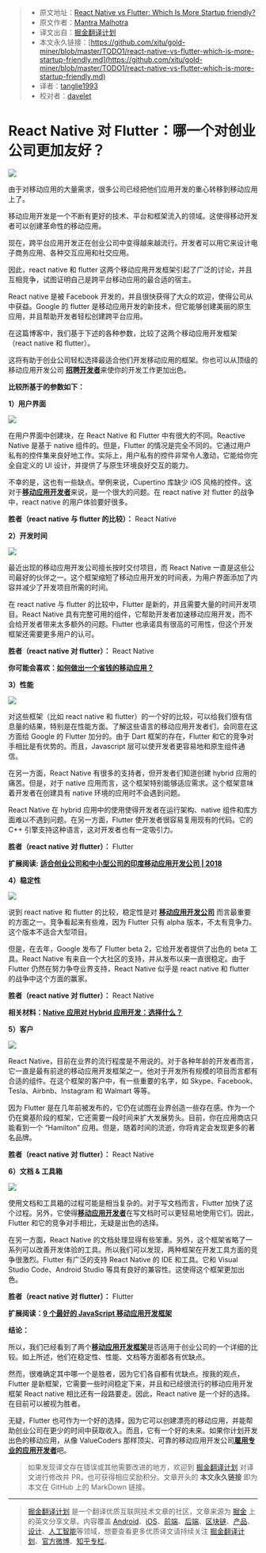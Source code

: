 > * 原文地址：[React Native vs Flutter: Which Is More Startup friendly?](https://hackernoon.com/react-native-vs-flutter-which-is-more-startup-friendly-c6e412d0b9ab)
> * 原文作者：[Mantra Malhotra](https://hackernoon.com/@valuecoders.vc?source=post_header_lockup)
> * 译文出自：[掘金翻译计划](https://github.com/xitu/gold-miner)
> * 本文永久链接：[https://github.com/xitu/gold-miner/blob/master/TODO1/react-native-vs-flutter-which-is-more-startup-friendly.md](https://github.com/xitu/gold-miner/blob/master/TODO1/react-native-vs-flutter-which-is-more-startup-friendly.md)
> * 译者：[tanglie1993](https://github.com/tanglie1993)
> * 校对者：[davelet](https://github.com/davelet)

# React Native 对 Flutter：哪一个对创业公司更加友好？

![](https://cdn-images-1.medium.com/max/800/1*Qnt_ctP0ZrlL959Dj3HZAw.jpeg)

由于对移动应用的大量需求，很多公司已经把他们应用开发的重心转移到移动应用上了。

移动应用开发是一个不断有更好的技术、平台和框架流入的领域。这使得移动开发者可以创建革命性的移动应用。

现在，跨平台应用开发正在创业公司中变得越来越流行。开发者可以用它来设计电子商务应用、各种交互应用和社交应用。

因此，react native 和 flutter 这两个移动应用开发框架引起了广泛的讨论，并且互相竞争，试图证明自己是跨平台移动应用的最合适的宿主。

React native 是被 Facebook 开发的，并且很快获得了大众的欢迎，使得公司从中获益。Google 的 flutter 是移动应用开发的新技术，但它能够创建美丽的原生应用，并且帮助开发者轻松创建跨平台应用。

在这篇博客中，我们基于下述的各种参数，比较了这两个移动应用开发框架（react native 和 flutter）。

这将有助于创业公司轻松选择最适合他们开发移动应用的框架。你也可以从顶级的移动应用开发公司 [**招聘开发者**](https://www.valuecoders.com/hire-developers?utm_source=hiredev_reactflutter_medium&utm_medium=mantra)来使你的开发工作更加出色。

**比较所基于的参数如下：**

**1）用户界面**

![](https://cdn-images-1.medium.com/max/800/1*geJ1v8mM6-GTA6PDvdFKbw.jpeg)

在用户界面中创建块，在 React Native 和 Flutter 中有很大的不同。Reactive Native 是基于 native 组件的。但是，Flutter 的情况是完全不同的。它通过用户私有的控件集来良好地工作。实际上，用户私有的控件非常令人激动，它能给你完全自定义的 UI 设计，并提供了与原生环境良好交互的能力。

不幸的是，这也有一些缺点。举例来说，Cupertino 库缺少 iOS 风格的控件。这对于[**移动应用开发者**](https://www.valuecoders.com/hire-developers?utm_source=home_reactflutter_medium&utm_medium=mantra)来说，是一个很大的问题。在 react native 对 flutter 的战争中，react native 的用户体验要好很多。

**胜者（react native 与 flutter 的比较）：** React Native

**2）开发时间**

![](https://cdn-images-1.medium.com/max/800/1*Jv0iakVUFYTAhDpBQeMbXA.png)

最近出现的移动应用开发公司擅长按时交付项目，而 React Native 一直是这些公司最好的伙伴之一。这个框架缩短了移动应用开发的时间表，为用户界面添加了内容并减少了开发项目所需的时间。

在 react native 与 flutter 的比较中，Flutter 是新的，并且需要大量的时间开发项目。React Native 具有完整可用的组件，它帮助开发者加速移动应用开发，而不会给开发者带来太多额外的问题。Flutter 也承诺具有很高的可用性，但这个开发框架还需要更多用户的认可。

**胜者（react native 对 flutter）：** React Native

**你可能会喜欢：[如何做出一个省钱的移动应用？](https://www.valuecoders.com/blog/technology-and-apps/make-budget-friendly-mobile-app/?utm_source=blog_reactflutter_medium&utm_medium=mantra)**

**3）性能**

![](https://cdn-images-1.medium.com/max/800/1*Nu2WBSE8G_GilhJ0gzqmmw.png)

对这些框架（比如 react native 和 flutter）的一个好的比较，可以给我们很有信息量的结果，特别是在性能方面。了解这些语言的移动应用开发者们，会同意在这方面给 Google 的 Flutter 加分的。由于 Dart 框架的存在，Flutter 和它的竞争对手相比是有优势的。而且，Javascript 层可以使开发者更容易地和原生组件通信。

在另一方面，React Native 有很多的支持者，但开发者们知道创建 hybrid 应用的痛苦。但是，对于 native 应用而言，这个框架特别能够适应需求。这个框架意味着开发者在创建具有 native 环境的应用时不会遇到问题。

React Native 在 hybrid 应用中的使用使得开发者在运行架构、native 组件和库方面难以不遇到问题。在另一方面，Flutter 使开发者很容易复用现有的代码。它的 C++ 引擎支持这种语言，这对开发者也有一定吸引力。

**胜者（react native 对 flutter）：** Flutter

**扩展阅读:** [**适合创业公司和中小型公司的印度移动应用开发公司 | 2018**](https://hackernoon.com/top-mobile-app-development-companies-in-india-for-startups-and-smes-2018-4059ed17a0ca)

**4）稳定性**

![](https://cdn-images-1.medium.com/max/800/1*sO7kdtL_RaVhGTCHf881FA.png)

说到 react native 和 flutter 的比较，稳定性是对 [**移动应用开发公司**](https://www.valuecoders.com/mobile-application-development?utm_source=home_reactflutter_medium&utm_medium=mantra) 而言最重要的方面之一。竞争看起来有些难，因为 Flutter 只有 alpha 版本，不太有竞争力。这个版本不适合大型项目。

但是，在去年，Google 发布了 Flutter beta 2，它给开发者提供了出色的 beta 工具。React Native 有来自一个大社区的支持，并从发布以来一直很稳定。由于 Flutter 仍然在努力争夺业界支持，React Native 似乎是 react native 和 flutter 的战争中这个方面的赢家。

**胜者（react native 对 flutter）：** React Native

**相关材料：[Native 应用对 Hybrid 应用开发：选择什么？](https://www.valuecoders.com/blog/technology-and-apps/native-app-vs-hybrid-app/?utm_source=blog_reactflutter_medium&utm_medium=mantra)**

**5）客户**

![](https://cdn-images-1.medium.com/max/800/1*dyDl69cH8Vr-8X0U2PZMkA.jpeg)

React Native，目前在业界的流行程度是不用说的。对于各种年龄的开发者而言，它一直是最有前途的移动应用开发框架之一。他对于开发所有规模的项目而言都有合适的组件。在这个框架的客户中，有一些重要的名字，如 Skype、Facebook、Tesla、Airbnb、Instagram 和 Walmart 等等。

因为 Flutter 是在几年前被发布的，它仍在试图在业界创造一些存在感。作为一个仍在奠基阶段的框架，它还需要一段时间来扩大发展势头。目前，你在应用商店只能看到一个 “Hamilton” 应用。但是，随着时间的流逝，你将肯定会发现更多的著名品牌。

**胜者（react native 对 flutter）：** React Native

**6）文档 & 工具箱**

![](https://cdn-images-1.medium.com/max/800/1*B18aQH_4ZDsIoudtJ2gv1g.png)

使用文档和工具箱的过程可能是相当复杂的。对于写文档而言，Flutter 加快了这个过程。另外，它使得[**移动应用开发者**](https://www.valuecoders.com/hire-developers/hire-mobile-app-developers?utm_source=home_reactflutter_medium&utm_medium=mantra)在写文档时可以更轻易地使用它们。因此，Flutter 和它的竞争对手相比，无疑是出色的选择。

在另一方面，React Native 的文档处理显得有些笨重。另外，这个框架省略了一系列可以改善开发体验的工具。所以我们可以发现，两种框架在开发工具方面的竞争很激烈。Flutter 有广泛的支持 React Native 的 IDE 和工具。它和 Visual Studio Code、Android Studio 等具有良好的兼容性。这使得这个框架更加出色。

**胜者（react native 对 flutter）：** Flutter

**扩展阅读：[9 个最好的 JavaScript 移动应用开发框架](https://www.valuecoders.com/blog/technology-and-apps/top-javascript-frameworks-for-mobile-app-development/?utm_source=blog_reactflutter_medium&utm_medium=mantra)**

**结论：**

所以，我们已经看到了两个[**移动应用开发框架**](https://www.valuecoders.com/mobile-application-development?utm_source=home_reactflutter_medium&utm_medium=mantra)是否适用于创业公司的一个详细的比较。如上所述，他们在稳定性、性能、文档等方面都各有优缺点。

然而，很难确定其中哪一个是胜者，因为它们各自都有优缺点。按我的观点，Flutter 是新框架，它需要一些时间稳定下来，并且和已经很流行的移动应用开发框架 React native 相比还有一段路要走。因此，React native 是一个好的选择。在目前可以被视为胜者。

无疑，Flutter 也可作为一个好的选择，因为它可以创建漂亮的移动应用，并能帮助创业公司在更少的时间中获取收入。而且，它有一个好的未来。如果你计划开发出色的移动应用，从像 ValueCoders 那样顶尖、可靠的移动应用开发公司[**雇用专业的应用开发者**](https://www.valuecoders.com/hire-developers/hire-mobile-app-developers?utm_source=hiremobile_reactflutter_medium&utm_medium=mantra)吧。

> 如果发现译文存在错误或其他需要改进的地方，欢迎到 [掘金翻译计划](https://github.com/xitu/gold-miner) 对译文进行修改并 PR，也可获得相应奖励积分。文章开头的 **本文永久链接** 即为本文在 GitHub 上的 MarkDown 链接。


---

> [掘金翻译计划](https://github.com/xitu/gold-miner) 是一个翻译优质互联网技术文章的社区，文章来源为 [掘金](https://juejin.im) 上的英文分享文章。内容覆盖 [Android](https://github.com/xitu/gold-miner#android)、[iOS](https://github.com/xitu/gold-miner#ios)、[前端](https://github.com/xitu/gold-miner#前端)、[后端](https://github.com/xitu/gold-miner#后端)、[区块链](https://github.com/xitu/gold-miner#区块链)、[产品](https://github.com/xitu/gold-miner#产品)、[设计](https://github.com/xitu/gold-miner#设计)、[人工智能](https://github.com/xitu/gold-miner#人工智能)等领域，想要查看更多优质译文请持续关注 [掘金翻译计划](https://github.com/xitu/gold-miner)、[官方微博](http://weibo.com/juejinfanyi)、[知乎专栏](https://zhuanlan.zhihu.com/juejinfanyi)。
